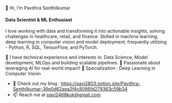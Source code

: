👋 Hi, I’m Pavithra Senthilkumar
  

#### Data Scientist & ML Enthusiast

I love working with data and transforming it into actionable insights, solving challenges in healthcare, retail, and finance. Skilled in machine learning, deep learning in computer vision and model deployment; frequently utilizing - Python, R, SQL, TensorFlow, and PyTorch.


🌱 I have technical experience and interests in: Data Science, Model development, MLOps and building scalable pipelines.
🔹 Passionate about leveraging AI for real-world impact!
🔹 Specialization : Deep Learning in Computer Vision 
  
- 📝 Check out my blog : https://pavi2803.notion.site/Pavithra-Senthilkumar-36e0d62aea2f4c8086fd279363c59b34
- 📫 Reach me at pavi2468kuk@gmail.com

<!---
pavi2803/pavi2803 is a ✨ special ✨ repository because its `README.md` (this file) appears on your GitHub profile.
You can click the Preview link to take a look at your changes.
--->

